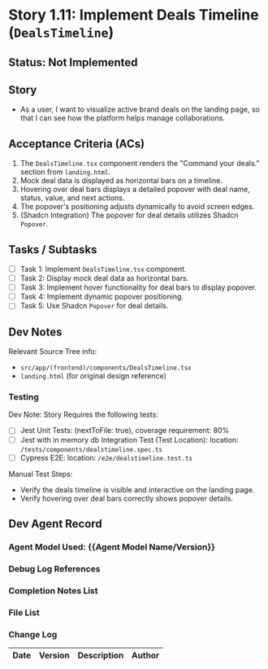 # Story 1.11: Implement Deals Timeline (`DealsTimeline`)

## Status: Not Implemented

## Story

- As a user, I want to visualize active brand deals on the landing page, so that I can see how the platform helps manage collaborations.

## Acceptance Criteria (ACs)

1.  The `DealsTimeline.tsx` component renders the "Command your deals." section from `landing.html`.
2.  Mock deal data is displayed as horizontal bars on a timeline.
3.  Hovering over deal bars displays a detailed popover with deal name, status, value, and next actions.
4.  The popover's positioning adjusts dynamically to avoid screen edges.
5.  (Shadcn Integration) The popover for deal details utilizes Shadcn `Popover`.

## Tasks / Subtasks

- [ ] Task 1: Implement `DealsTimeline.tsx` component.
- [ ] Task 2: Display mock deal data as horizontal bars.
- [ ] Task 3: Implement hover functionality for deal bars to display popover.
- [ ] Task 4: Implement dynamic popover positioning.
- [ ] Task 5: Use Shadcn `Popover` for deal details.

## Dev Notes

Relevant Source Tree info:
- `src/app/(frontend)/components/DealsTimeline.tsx`
- `landing.html` (for original design reference)

### Testing

Dev Note: Story Requires the following tests:

- [ ] Jest Unit Tests: (nextToFile: true), coverage requirement: 80%
- [ ] Jest with in memory db Integration Test (Test Location): location: `/tests/components/dealstimeline.spec.ts`
- [ ] Cypress E2E: location: `/e2e/dealstimeline.test.ts`

Manual Test Steps:
- Verify the deals timeline is visible and interactive on the landing page.
- Verify hovering over deal bars correctly shows popover details.

## Dev Agent Record

### Agent Model Used: {{Agent Model Name/Version}}

### Debug Log References

### Completion Notes List

### File List

### Change Log

| Date | Version | Description | Author |
| :--- | :------ | :---------- | :----- |
